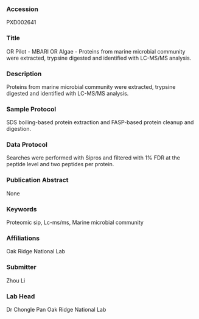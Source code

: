 ### Accession
PXD002641

### Title
OR Pilot - MBARI OR Algae - Proteins from marine microbial community were extracted, trypsine digested and identified with LC-MS/MS analysis.

### Description
Proteins from marine microbial community were extracted, trypsine digested and identified with LC-MS/MS analysis.

### Sample Protocol
SDS boiling-based protein extraction and FASP-based protein cleanup and digestion.

### Data Protocol
Searches were performed with Sipros and filtered with 1% FDR at the peptide level and two peptides per protein.

### Publication Abstract
None

### Keywords
Proteomic sip, Lc-ms/ms, Marine microbial community

### Affiliations
Oak Ridge National Lab

### Submitter
Zhou Li

### Lab Head
Dr Chongle Pan
Oak Ridge National Lab


